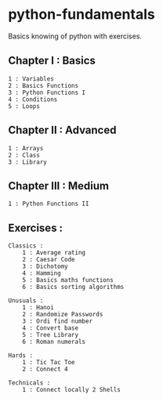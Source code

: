 # python-fundamentals
Basics knowing of python with exercises.

## Chapter I : Basics

    1 : Variables
    2 : Basics Functions
    3 : Python Functions I
    4 : Conditions
    5 : Loops

## Chapter II : Advanced

    1 : Arrays
    2 : Class
    3 : Library

## Chapter III : Medium

    1 : Python Functions II

## Exercises :

    Classics :
        1 : Average rating
        2 : Caesar Code
        3 : Dichotomy
        4 : Hamming
        5 : Basics maths functions
        6 : Basics sorting algorithms

    Unusuals :
        1 : Hanoi
        2 : Randomize Passwords
        3 : Ordi find number
        4 : Convert base
        5 : Tree Library
        6 : Roman numerals

    Hards :
        1 : Tic Tac Toe
        2 : Connect 4
    
    Technicals :
        1 : Connect locally 2 Shells
